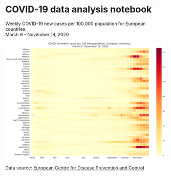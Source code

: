 # COVID-19 data analysis notebook

Weekly COVID-19 new cases per 100 000 population for European countries.  
March 9 - November 19, 2020  

![COVID-19 weekly cases](https://github.com/uoshvis/covid-19/blob/main/covid-19-cases-11-19.png)

Data source: [European Centre for Disease Prevention and Control](https://www.ecdc.europa.eu/en/publications-data/download-todays-data-geographic-distribution-covid-19-cases-worldwide)
